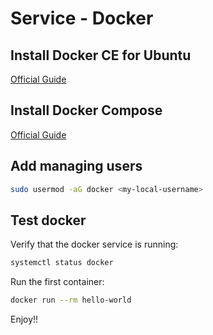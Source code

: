 # Service - Docker

## Install Docker CE for Ubuntu
[Official Guide](https://docs.docker.com/install/linux/docker-ce/ubuntu/)

## Install Docker Compose
[Official Guide](https://docs.docker.com/compose/install/)

## Add managing users
```bash
sudo usermod -aG docker <my-local-username>
```

## Test docker
Verify that the docker service is running:
```bash
systemctl status docker
```
 Run the first container:
```bash
docker run --rm hello-world
```
Enjoy!!
